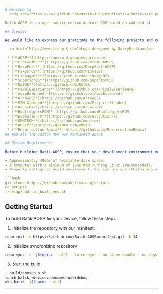 ```yaml
---
# Welcome to
  <img src="https://raw.github.com/Batik-AOSP/manifest/14/batik-aosp.png">

Batik-AOSP is an open-source custom Android ROM based on Android 14

## Credits

We would like to express our gratitude to the following projects and communities for their contributions and inspiration:

  <a href="http://www.freepik.com">Logo designed by GarryKillian</a>

 * [**AOSP**](https://android.googlesource.com)
 * [**ProtonAOSP**](https://github.com/ProtonAOSP)
 * [**DerpFest**](https://github.com/DerpFest-AOSP)
 * [**Pixys OS**](https://github.com/PixysOS)
 * [**LineageOS**](https://github.com/LineageOS)
 * [**SuperiorOS**](https://github.com/SuperiorOS)
 * [**DotOS**](https://github.com/DotOS)
 * [**PixelExperience**](https://github.com/PixelExperience)
 * [**AospExtended**](https://github.com/AospExtended)
 * [**ArrowOS**](https://github.com/ArrowOS)
 * [**MSM-Xtended**](https://github.com/Project-Xtended)
 * [**HavocOS**](https://github.com/Havoc-OS)
 * [**BootleggersROM**](https://github.com/BootleggersROM)
 * [**Evolution-X**](https://github.com/evolution-x)
 * [**OMNIROM**](https://github.com/omnirom)
 * [**AOSIP**](https://github.com/aosip)
 * [**Resurrection Remix**](https://github.com/ResurrectionRemix)
## And all the custom ROM not mentioned above

## System Requirements

Before building Batik-AOSP, ensure that your development environment meets the following requirements:

- Approximately 400GB of available disk space.
- A computer with a minimum of 16GB RAM running Linux (recommended).
- Properly configured build environment. You can use our Akhilnarang scripts to streamline the process.

```bash
git clone https://github.com/akhilnarang/scripts
cd scripts
./setup/android_build_env.sh
```

## Getting Started

To build Batik-AOSP for your device, follow these steps:

1. Initialize the repository with our manifest:

```bash
repo init -u https://github.com/Batik-AOSP/manifest.git -b 14
```

2. Initialize syncronizing repository

```bash
repo sync -c -j$(nproc --all) --force-sync --no-clone-bundle --no-tags
```

3. Start the build

```bash
. build/envsetup.sh
lunch batik_<devicecodename>-userdebug
mka batik -j$(nproc --all)
```

---
```

